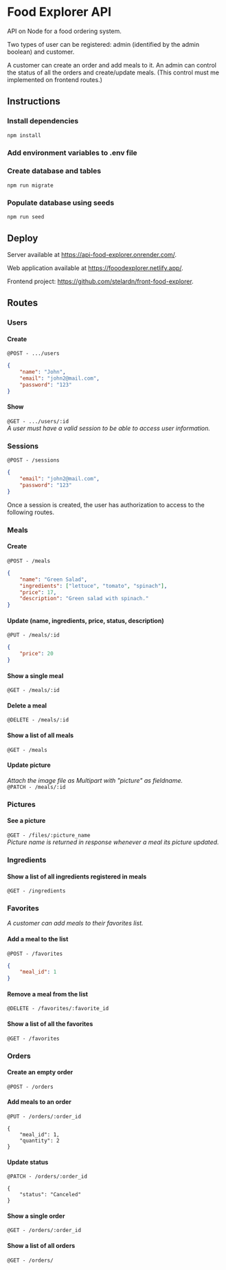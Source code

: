 # Food Explorer API
API on Node for a food ordering system.

Two types of user can be registered: admin (identified by the admin boolean) and customer.

A customer can create an order and add meals to it.
An admin can control the status of all the orders and create/update meals.
(This control must me implemented on frontend routes.)

## Instructions
### Install dependencies
```
npm install
```

### Add environment variables to .env file

### Create database and tables
```
npm run migrate
```

### Populate database using seeds
```
npm run seed
```

## Deploy
Server available at https://api-food-explorer.onrender.com/.

Web application available at https://fooodexplorer.netlify.app/.

Frontend project: https://github.com/stelardn/front-food-explorer.

## Routes
### Users
#### Create
`@POST - .../users`
```json
{
	"name": "John",
	"email": "john2@mail.com",
	"password": "123"
}
```
#### Show
`@GET - .../users/:id`  
*A user must have a valid session to be able to access user information.*

### Sessions
`@POST - /sessions`
```json
{
	"email": "john2@mail.com",
	"password": "123"
}
```
Once a session is created, the user has authorization to access to the following routes.

### Meals
#### Create
`@POST - /meals`
```json
{
	"name": "Green Salad",
	"ingredients": ["lettuce", "tomato", "spinach"],
	"price": 17,
	"description": "Green salad with spinach."	
}
```

#### Update (name, ingredients, price, status, description)
`@PUT - /meals/:id`
```json
{
	"price": 20
}
```

#### Show a single meal
`@GET - /meals/:id`

#### Delete a meal
`@DELETE - /meals/:id`

#### Show a list of all meals
`@GET - /meals`

#### Update picture
*Attach the image file as Multipart with "picture" as fieldname.*  
`@PATCH - /meals/:id`

### Pictures
#### See a picture
`@GET - /files/:picture_name`  
*Picture name is returned in response whenever a meal its picture updated.*  

### Ingredients
#### Show a list of all ingredients registered in meals
`@GET - /ingredients`


### Favorites
*A customer can add meals to their favorites list.*  
#### Add a meal to the list
`@POST - /favorites`
```json
{
	"meal_id": 1
}
```

#### Remove a meal from the list
`@DELETE - /favorites/:favorite_id`

#### Show a list of all the favorites
`@GET - /favorites`


### Orders
#### Create an empty order
`@POST - /orders`

#### Add meals to an order
`@PUT - /orders/:order_id`
```
{
	"meal_id": 1,
	"quantity": 2
}
```

#### Update status 
`@PATCH - /orders/:order_id`
```
{
	"status": "Canceled"
}
```

#### Show a single order
`@GET - /orders/:order_id`

#### Show a list of all orders
`@GET - /orders/`

